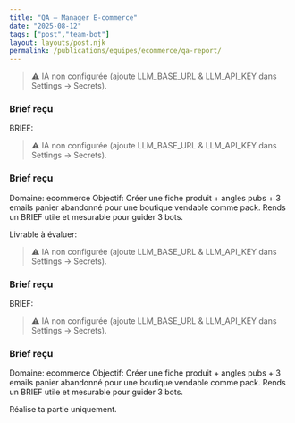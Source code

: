 ```yaml
---
title: "QA — Manager E-commerce"
date: "2025-08-12"
tags: ["post","team-bot"]
layout: layouts/post.njk
permalink: /publications/equipes/ecommerce/qa-report/
---
```

> ⚠️ IA non configurée (ajoute LLM_BASE_URL & LLM_API_KEY dans Settings → Secrets).

### Brief reçu
BRIEF:
> ⚠️ IA non configurée (ajoute LLM_BASE_URL & LLM_API_KEY dans Settings → Secrets).

### Brief reçu
Domaine: ecommerce
Objectif: Créer une fiche produit + angles pubs + 3 emails panier abandonné pour une boutique vendable comme pack.
Rends un BRIEF utile et mesurable pour guider 3 bots.

Livrable à évaluer:
> ⚠️ IA non configurée (ajoute LLM_BASE_URL & LLM_API_KEY dans Settings → Secrets).

### Brief reçu
BRIEF:
> ⚠️ IA non configurée (ajoute LLM_BASE_URL & LLM_API_KEY dans Settings → Secrets).

### Brief reçu
Domaine: ecommerce
Objectif: Créer une fiche produit + angles pubs + 3 emails panier abandonné pour une boutique vendable comme pack.
Rends un BRIEF utile et mesurable pour guider 3 bots.

Réalise ta partie uniquement.